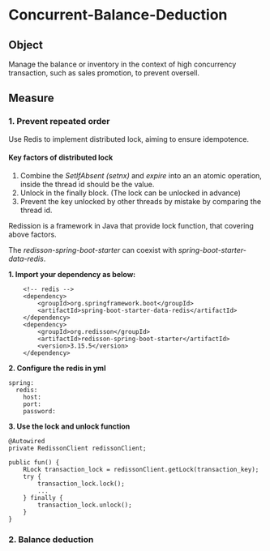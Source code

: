 # Concurrent-Balance-Deduction

## Object
Manage the balance or inventory in the context of high concurrency transaction, such as sales promotion, to prevent oversell.

## Measure

### 1. Prevent repeated order

Use Redis to implement distributed lock, aiming to ensure idempotence.

#### Key factors of distributed lock

 1. Combine the *SetIfAbsent (setnx)* and *expire* into an an atomic operation, inside the thread id should be the value.
 2. Unlock in the finally block. (The lock can be unlocked in advance)
 3. Prevent the key unlocked by other threads by mistake by comparing the thread id.

Redission is a framework in Java that provide lock function, that covering above factors.

The *redisson-spring-boot-starter* can coexist with *spring-boot-starter-data-redis*.

 **1. Import your dependency as below:**

		<!-- redis -->
		<dependency>
		    <groupId>org.springframework.boot</groupId>
		    <artifactId>spring-boot-starter-data-redis</artifactId>
		</dependency>
		<dependency>
		    <groupId>org.redisson</groupId>
		    <artifactId>redisson-spring-boot-starter</artifactId>
		    <version>3.15.5</version>
		</dependency>

**2. Configure the redis in yml**

	spring:
	  redis:
	    host: 
	    port: 
	    password:

**3. Use the lock and unlock function**

	@Autowired
    private RedissonClient redissonClient;

	public fun() {
		RLock transaction_lock = redissonClient.getLock(transaction_key);
		try {
			transaction_lock.lock();
			...
		} finally {
			transaction_lock.unlock();
		}
	}

### 2. Balance deduction

